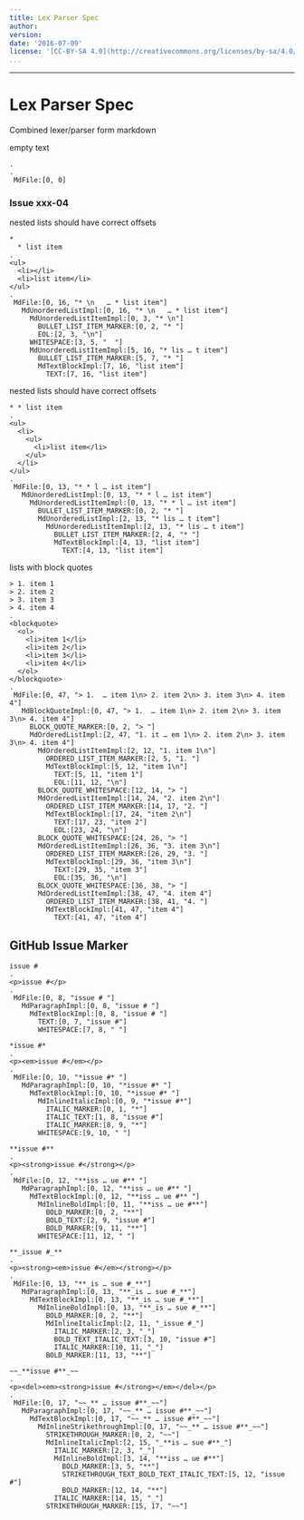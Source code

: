 ```yaml
---
title: Lex Parser Spec
author:
version:
date: '2016-07-09'
license: '[CC-BY-SA 4.0](http://creativecommons.org/licenses/by-sa/4.0/)'
...
```


---

# Lex Parser Spec

Combined lexer/parser form markdown

empty text

```````````````````````````````` example Lex Parser Spec: 1
.
.
 MdFile:[0, 0]
````````````````````````````````


### Issue xxx-04

nested lists should have correct offsets

```````````````````````````````` example Issue xxx-04: 1
* 
  * list item
.
<ul>
  <li></li>
  <li>list item</li>
</ul>
.
 MdFile:[0, 16, "* \n   … * list item"]
   MdUnorderedListImpl:[0, 16, "* \n   … * list item"]
     MdUnorderedListItemImpl:[0, 3, "* \n"]
       BULLET_LIST_ITEM_MARKER:[0, 2, "* "]
       EOL:[2, 3, "\n"]
     WHITESPACE:[3, 5, "  "]
     MdUnorderedListItemImpl:[5, 16, "* lis … t item"]
       BULLET_LIST_ITEM_MARKER:[5, 7, "* "]
       MdTextBlockImpl:[7, 16, "list item"]
         TEXT:[7, 16, "list item"]
````````````````````````````````


nested lists should have correct offsets

```````````````````````````````` example Issue xxx-04: 2
* * list item
.
<ul>
  <li>
    <ul>
      <li>list item</li>
    </ul>
  </li>
</ul>
.
 MdFile:[0, 13, "* * l … ist item"]
   MdUnorderedListImpl:[0, 13, "* * l … ist item"]
     MdUnorderedListItemImpl:[0, 13, "* * l … ist item"]
       BULLET_LIST_ITEM_MARKER:[0, 2, "* "]
       MdUnorderedListImpl:[2, 13, "* lis … t item"]
         MdUnorderedListItemImpl:[2, 13, "* lis … t item"]
           BULLET_LIST_ITEM_MARKER:[2, 4, "* "]
           MdTextBlockImpl:[4, 13, "list item"]
             TEXT:[4, 13, "list item"]
````````````````````````````````


lists with block quotes

```````````````````````````````` example Issue xxx-04: 3
> 1. item 1
> 2. item 2
> 3. item 3
> 4. item 4
.
<blockquote>
  <ol>
    <li>item 1</li>
    <li>item 2</li>
    <li>item 3</li>
    <li>item 4</li>
  </ol>
</blockquote>
.
 MdFile:[0, 47, "> 1.  … item 1\n> 2. item 2\n> 3. item 3\n> 4. item 4"]
   MdBlockQuoteImpl:[0, 47, "> 1.  … item 1\n> 2. item 2\n> 3. item 3\n> 4. item 4"]
     BLOCK_QUOTE_MARKER:[0, 2, "> "]
     MdOrderedListImpl:[2, 47, "1. it … em 1\n> 2. item 2\n> 3. item 3\n> 4. item 4"]
       MdOrderedListItemImpl:[2, 12, "1. item 1\n"]
         ORDERED_LIST_ITEM_MARKER:[2, 5, "1. "]
         MdTextBlockImpl:[5, 12, "item 1\n"]
           TEXT:[5, 11, "item 1"]
           EOL:[11, 12, "\n"]
       BLOCK_QUOTE_WHITESPACE:[12, 14, "> "]
       MdOrderedListItemImpl:[14, 24, "2. item 2\n"]
         ORDERED_LIST_ITEM_MARKER:[14, 17, "2. "]
         MdTextBlockImpl:[17, 24, "item 2\n"]
           TEXT:[17, 23, "item 2"]
           EOL:[23, 24, "\n"]
       BLOCK_QUOTE_WHITESPACE:[24, 26, "> "]
       MdOrderedListItemImpl:[26, 36, "3. item 3\n"]
         ORDERED_LIST_ITEM_MARKER:[26, 29, "3. "]
         MdTextBlockImpl:[29, 36, "item 3\n"]
           TEXT:[29, 35, "item 3"]
           EOL:[35, 36, "\n"]
       BLOCK_QUOTE_WHITESPACE:[36, 38, "> "]
       MdOrderedListItemImpl:[38, 47, "4. item 4"]
         ORDERED_LIST_ITEM_MARKER:[38, 41, "4. "]
         MdTextBlockImpl:[41, 47, "item 4"]
           TEXT:[41, 47, "item 4"]
````````````````````````````````


## GitHub Issue Marker

```````````````````````````````` example GitHub Issue Marker: 1
issue # 
.
<p>issue #</p>
.
 MdFile:[0, 8, "issue # "]
   MdParagraphImpl:[0, 8, "issue # "]
     MdTextBlockImpl:[0, 8, "issue # "]
       TEXT:[0, 7, "issue #"]
       WHITESPACE:[7, 8, " "]
````````````````````````````````


```````````````````````````````` example GitHub Issue Marker: 2
*issue #* 
.
<p><em>issue #</em></p>
.
 MdFile:[0, 10, "*issue #* "]
   MdParagraphImpl:[0, 10, "*issue #* "]
     MdTextBlockImpl:[0, 10, "*issue #* "]
       MdInlineItalicImpl:[0, 9, "*issue #*"]
         ITALIC_MARKER:[0, 1, "*"]
         ITALIC_TEXT:[1, 8, "issue #"]
         ITALIC_MARKER:[8, 9, "*"]
       WHITESPACE:[9, 10, " "]
````````````````````````````````


```````````````````````````````` example GitHub Issue Marker: 3
**issue #** 
.
<p><strong>issue #</strong></p>
.
 MdFile:[0, 12, "**iss … ue #** "]
   MdParagraphImpl:[0, 12, "**iss … ue #** "]
     MdTextBlockImpl:[0, 12, "**iss … ue #** "]
       MdInlineBoldImpl:[0, 11, "**iss … ue #**"]
         BOLD_MARKER:[0, 2, "**"]
         BOLD_TEXT:[2, 9, "issue #"]
         BOLD_MARKER:[9, 11, "**"]
       WHITESPACE:[11, 12, " "]
````````````````````````````````


```````````````````````````````` example GitHub Issue Marker: 4
**_issue #_**
.
<p><strong><em>issue #</em></strong></p>
.
 MdFile:[0, 13, "**_is … sue #_**"]
   MdParagraphImpl:[0, 13, "**_is … sue #_**"]
     MdTextBlockImpl:[0, 13, "**_is … sue #_**"]
       MdInlineBoldImpl:[0, 13, "**_is … sue #_**"]
         BOLD_MARKER:[0, 2, "**"]
         MdInlineItalicImpl:[2, 11, "_issue #_"]
           ITALIC_MARKER:[2, 3, "_"]
           BOLD_TEXT_ITALIC_TEXT:[3, 10, "issue #"]
           ITALIC_MARKER:[10, 11, "_"]
         BOLD_MARKER:[11, 13, "**"]
````````````````````````````````


```````````````````````````````` example GitHub Issue Marker: 5
~~_**issue #**_~~
.
<p><del><em><strong>issue #</strong></em></del></p>
.
 MdFile:[0, 17, "~~_** … issue #**_~~"]
   MdParagraphImpl:[0, 17, "~~_** … issue #**_~~"]
     MdTextBlockImpl:[0, 17, "~~_** … issue #**_~~"]
       MdInlineStrikethroughImpl:[0, 17, "~~_** … issue #**_~~"]
         STRIKETHROUGH_MARKER:[0, 2, "~~"]
         MdInlineItalicImpl:[2, 15, "_**is … sue #**_"]
           ITALIC_MARKER:[2, 3, "_"]
           MdInlineBoldImpl:[3, 14, "**iss … ue #**"]
             BOLD_MARKER:[3, 5, "**"]
             STRIKETHROUGH_TEXT_BOLD_TEXT_ITALIC_TEXT:[5, 12, "issue #"]
             BOLD_MARKER:[12, 14, "**"]
           ITALIC_MARKER:[14, 15, "_"]
         STRIKETHROUGH_MARKER:[15, 17, "~~"]
````````````````````````````````


